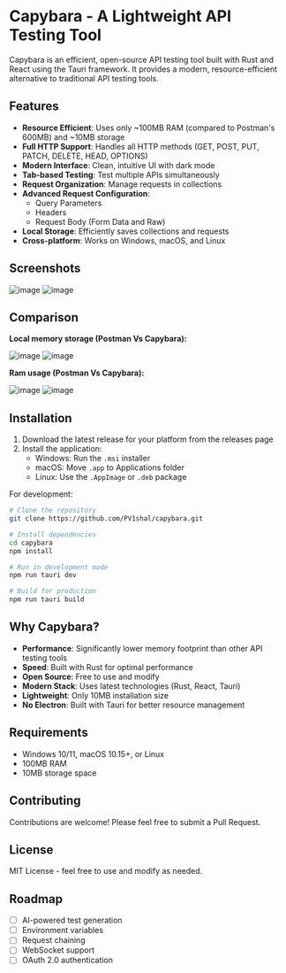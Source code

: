 # Capybara - A Lightweight API Testing Tool

Capybara is an efficient, open-source API testing tool built with Rust and React using the Tauri framework. It provides a modern, resource-efficient alternative to traditional API testing tools.

## Features

- **Resource Efficient**: Uses only ~100MB RAM (compared to Postman's 600MB) and ~10MB storage
- **Full HTTP Support**: Handles all HTTP methods (GET, POST, PUT, PATCH, DELETE, HEAD, OPTIONS)
- **Modern Interface**: Clean, intuitive UI with dark mode
- **Tab-based Testing**: Test multiple APIs simultaneously
- **Request Organization**: Manage requests in collections
- **Advanced Request Configuration**:
  - Query Parameters
  - Headers
  - Request Body (Form Data and Raw)
- **Local Storage**: Efficiently saves collections and requests
- **Cross-platform**: Works on Windows, macOS, and Linux


## Screenshots

![image](https://github.com/user-attachments/assets/7cb1efd4-8bf8-49da-8edf-0a25234a8251)
![image](https://github.com/user-attachments/assets/45af6930-f0b4-4baf-961a-995ad5bf94b7)

## Comparison

**Local memory storage (Postman Vs Capybara):**

![image](https://github.com/user-attachments/assets/dc02a239-9c46-433e-b58b-c963768bdb4c)
![image](https://github.com/user-attachments/assets/7cae30a4-0e85-489e-89c4-535ae97a2e7e)

**Ram usage (Postman Vs Capybara):**

![image](https://github.com/user-attachments/assets/f1ac4041-8c45-4f8e-a424-f1a373d508a0)
![image](https://github.com/user-attachments/assets/b4615dfa-c1e7-44f3-9848-14ae55905198)

## Installation

1. Download the latest release for your platform from the releases page
2. Install the application:
   - Windows: Run the `.msi` installer
   - macOS: Move `.app` to Applications folder
   - Linux: Use the `.AppImage` or `.deb` package

For development:

```bash
# Clone the repository
git clone https://github.com/PV1shal/capybara.git

# Install dependencies
cd capybara
npm install

# Run in development mode
npm run tauri dev

# Build for production
npm run tauri build
```

## Why Capybara?

- **Performance**: Significantly lower memory footprint than other API testing tools
- **Speed**: Built with Rust for optimal performance
- **Open Source**: Free to use and modify
- **Modern Stack**: Uses latest technologies (Rust, React, Tauri)
- **Lightweight**: Only 10MB installation size
- **No Electron**: Built with Tauri for better resource management

## Requirements

- Windows 10/11, macOS 10.15+, or Linux
- 100MB RAM
- 10MB storage space

## Contributing

Contributions are welcome! Please feel free to submit a Pull Request.

## License

MIT License - feel free to use and modify as needed.

## Roadmap

- [ ] AI-powered test generation
- [ ] Environment variables
- [ ] Request chaining
- [ ] WebSocket support
- [ ] OAuth 2.0 authentication
